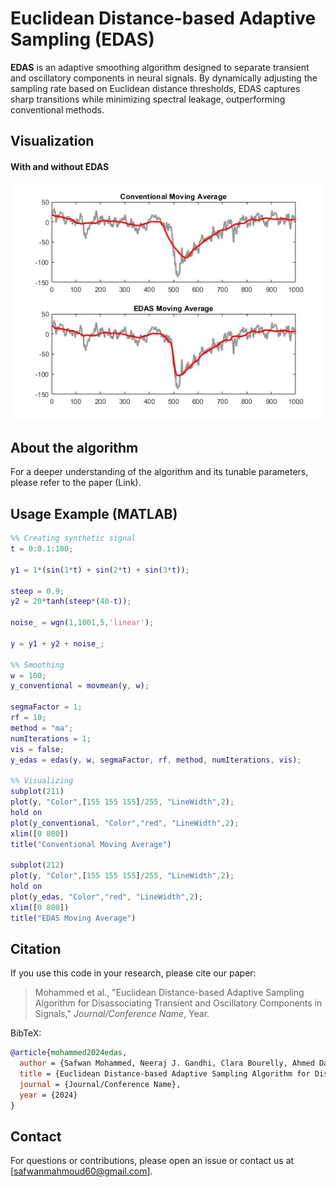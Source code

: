 # Euclidean Distance-based Adaptive Sampling (EDAS)

**EDAS** is an adaptive smoothing algorithm designed to separate transient and oscillatory components in neural signals. By dynamically adjusting the sampling rate based on Euclidean distance thresholds, EDAS captures sharp transitions while minimizing spectral leakage, outperforming conventional methods.

## Visualization
#### With and without EDAS
![[Graph Placeholder](path/to/example_graph.png)](https://github.com/Safwanmahmoud/EDAS/blob/main/EDAS%20Vs%20Conv.jpg)

## About the algorithm
For a deeper understanding of the algorithm and its tunable parameters, please refer to the paper (Link).

## Usage Example (MATLAB)
```matlab
%% Creating synthetic signal
t = 0:0.1:100;                                                              % Time array

y1 = 1*(sin(1*t) + sin(2*t) + sin(3*t));                                    % Oscillatory component

steep = 0.9;                                                                % Paramter controlling steepness of transient component
y2 = 20*tanh(steep*(40-t));                                                 % Transient component

noise_ = wgn(1,1001,5,'linear');                                            % Additive white Gaussian noise

y = y1 + y2 + noise_;                                                       % Synthetic signal
        
%% Smoothing
w = 100;
y_conventional = movmean(y, w);                                             % Conventional moving mean

segmaFactor = 1;
rf = 10;
method = "ma";
numIterations = 1;
vis = false;
y_edas = edas(y, w, segmaFactor, rf, method, numIterations, vis);           % EDAS moving mean    

%% Visualizing
subplot(211)
plot(y, "Color",[155 155 155]/255, "LineWidth",2);
hold on
plot(y_conventional, "Color","red", "LineWidth",2);
xlim([0 800])
title("Conventional Moving Average")

subplot(212)
plot(y, "Color",[155 155 155]/255, "LineWidth",2);
hold on
plot(y_edas, "Color","red", "LineWidth",2);
xlim([0 800])
title("EDAS Moving Average")
```

## Citation
If you use this code in your research, please cite our paper:

> Mohammed et al., "Euclidean Distance-based Adaptive Sampling Algorithm for Disassociating Transient and Oscillatory Components in Signals," *Journal/Conference Name*, Year.

BibTeX:
```bibtex
@article{mohammed2024edas,
  author = {Safwan Mohammed, Neeraj J. Gandhi, Clara Bourelly, Ahmed Dallal},
  title = {Euclidean Distance-based Adaptive Sampling Algorithm for Disassociating Transient and Oscillatory Components in Signals},
  journal = {Journal/Conference Name},
  year = {2024}
}
```

## Contact
For questions or contributions, please open an issue or contact us at [safwanmahmoud60@gmail.com].
